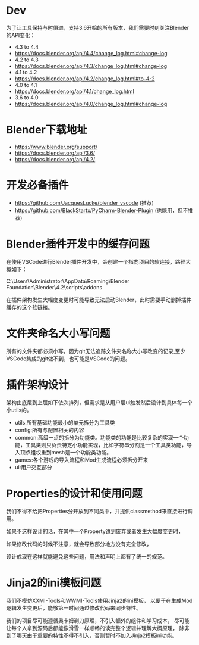# Dev
为了让工具保持与时俱进，支持3.6开始的所有版本，我们需要时刻关注Blender的API变化：

- 4.3 to 4.4
- https://docs.blender.org/api/4.4/change_log.html#change-log
- 4.2 to 4.3
- https://docs.blender.org/api/4.3/change_log.html#change-log
- 4.1 to 4.2
- https://docs.blender.org/api/4.2/change_log.html#to-4-2
- 4.0 to 4.1
- https://docs.blender.org/api/4.1/change_log.html
- 3.6 to 4.0 
- https://docs.blender.org/api/4.0/change_log.html#change-log

# Blender下载地址

- https://www.blender.org/support/
- https://docs.blender.org/api/3.6/
- https://docs.blender.org/api/4.2/

# 开发必备插件
- https://github.com/JacquesLucke/blender_vscode              (推荐)
- https://github.com/BlackStartx/PyCharm-Blender-Plugin       (也能用，但不推荐)


# Blender插件开发中的缓存问题

在使用VSCode进行Blender插件开发中，会创建一个指向项目的软连接，路径大概如下：

C:\Users\Administrator\AppData\Roaming\Blender Foundation\Blender\4.2\scripts\addons

在插件架构发生大幅度变更时可能导致无法启动Blender，此时需要手动删掉插件缓存的这个软链接。

# 文件夹命名大小写问题 

所有的文件夹都必须小写，因为git无法追踪文件夹名称大小写改变的记录,至少VSCode集成的git做不到，也可能是VSCode的问题。

# 插件架构设计
架构由底层到上层如下依次排列，但需求是从用户层ui触发然后设计到具体每一个小utils的。

- utils:所有基础功能最小的单元拆分为工具类
- config:所有与配置相关的内容
- common:高级一点的拆分为功能类。功能类的功能是比较复杂的实现一个功能，工具类则只负责特定小功能实现，比如字符串分割是一个工具类功能，导入顶点组权重到mesh是一个功能类功能。
- games:各个游戏的导入流程和Mod生成流程必须拆分开来
- ui:用户交互部分


# Properties的设计和使用问题

我们不得不给把Properties分开放到不同类中，并提供classmethod来直接进行调用。

如果不这样设计的话，在其中一个Property遭到废弃或者发生大幅度变更时，

如果修改代码的时候不注意，就会导致部分地方没有完全修改，

设计成现在这样就能避免这些问题，用法和声明上都有了统一的规范。

# Jinja2的ini模板问题

我们不模仿XXMI-Tools和WWMI-Tools使用Jinja2的ini模板，
以便于在生成Mod逻辑发生变更后，能够第一时间通过修改代码来同步特性。

我们的项目尽可能遵循奥卡姆剃刀原理，不引入额外的组件和学习成本，
尽可能让每个人拿到源码后都能像滑雪一样顺畅的读完整个逻辑并理解大概原理，
除非到了哪天由于重要的特性不得不引入，否则暂时不加入Jinja2模板ini功能。






